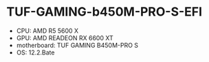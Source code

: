 # TUF-GAMING-b450M-PRO-S-EFI

* CPU: AMD R5 5600 X
* GPU: AMD READEON RX 6600 XT
* motherboard: TUF GAMING B450M-PRO S
* OS: 12.2.Bate
